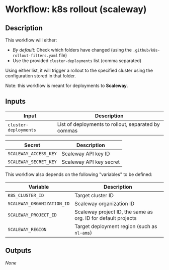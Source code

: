 # Workflow: k8s rollout (scaleway)

## Description

This workflow will either:
- *By default:* Check which folders have changed (using the `.github/k8s-rollout-filters.yaml` file)
- Use the provided `cluster-deployments` list (comma separated)

Using either list, it will trigger a rollout to the specified cluster using the configuration stored in that folder.

Note: this workflow is meant for deployments to **Scaleway**.

## Inputs

| Input | Description |
| ----- | ----------- |
| `cluster-deployments` | List of deployments to rollout, separated by commas |

| Secret | Description |
| ------ | ----------- |
| `SCALEWAY_ACCESS_KEY` | Scaleway API key ID |
| `SCALEWAY_SECRET_KEY` | Scaleway API key secret |

This workflow also depends on the following "variables" to be defined:

| Variable | Description |
| -------- | ----------- |
| `K8S_CLUSTER_ID` | Target cluster ID |
| `SCALEWAY_ORGANIZATION_ID` | Scaleway organization ID |
| `SCALEWAY_PROJECT_ID` | Scaleway project ID, the same as org. ID for default projects |
| `SCALEWAY_REGION` | Target deployment region (such as `nl-ams`) |

## Outputs

_None_
